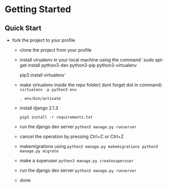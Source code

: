 # Getting Started

## Quick Start

* fork the project to your profile
  * clone the project from your profile
  * install virualenv in your local machine using the command
    `sudo apt-get install python3-dev python3-pip python3-virtualenv

    pip3 install virtualenv`

  * make virtualenv inside the repo folder( dont forget dot in command)
    `virtualenv -p python3 env`

    `. env/bin/activate`
  * install django 2.1.3
  
    `pip3 install -r requirements.txt`

  * run the django dev server
    `python3 manage.py runserver`
  * cancel the operation by pressing Ctrl+C or Ctrl+Z
  * makemigrations using
   `python3 manage.py makemigrations
    python3 manage.py migrate`
  * make a superuser
    `python3 manage.py createsuperuser`
  * run the django dev server
    `python3 manage.py runserver`
  * done
